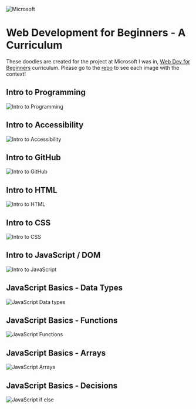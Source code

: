 ![Microsoft](https://upload.wikimedia.org/wikipedia/commons/thumb/9/96/Microsoft_logo_%282012%29.svg/150px-Microsoft_logo_%282012%29.svg.png)
# Web Development for Beginners - A Curriculum

These doodles are created for the project at Microsoft I was in, [Web Dev for Beginners](https://github.com/microsoft/Web-Dev-For-Beginners)
curriculum. Please go to the [repo](https://github.com/microsoft/Web-Dev-For-Beginners) to see each image with the context!

## Intro to Programming
![Intro to Programming](https://github.com/girliemac/a-picture-is-worth-a-1000-words/blob/main/webdev/png/webdev101-programming.png?raw=true)

## Intro to Accessibility
![Intro to Accessibility](https://github.com/girliemac/a-picture-is-worth-a-1000-words/blob/main/webdev/png/webdev101-a11y.png?raw=true)

## Intro to GitHub
![Intro to GitHub](https://github.com/girliemac/a-picture-is-worth-a-1000-words/blob/main/webdev/png/webdev101-github.png?raw=true)

## Intro to HTML
![Intro to HTML](https://github.com/girliemac/a-picture-is-worth-a-1000-words/blob/main/webdev/png/webdev101-html.png?raw=true)

## Intro to CSS
![Intro to CSS](https://github.com/girliemac/a-picture-is-worth-a-1000-words/blob/main/webdev/png/webdev101-css.png?raw=true)

## Intro to JavaScript / DOM
![Intro to JavaScript](https://github.com/girliemac/a-picture-is-worth-a-1000-words/blob/main/webdev/png/webdev101-js.png?raw=true)

## JavaScript Basics - Data Types
![JavaScript Data types](https://github.com/girliemac/a-picture-is-worth-a-1000-words/blob/main/webdev/png/webdev101-js-datatypes.png?raw=true)

## JavaScript Basics - Functions
![JavaScript Functions](https://github.com/girliemac/a-picture-is-worth-a-1000-words/blob/main/webdev/png/webdev101-js-functions.png?raw=true)

## JavaScript Basics - Arrays
![JavaScript Arrays](https://github.com/girliemac/a-picture-is-worth-a-1000-words/blob/main/webdev/png/webdev101-js-arrays.png?raw=true)

## JavaScript Basics - Decisions
![JavaScript if else](https://github.com/girliemac/a-picture-is-worth-a-1000-words/blob/main/webdev/png/webdev101-js-decisions.png?raw=true)
